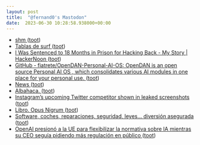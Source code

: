 ```yaml
---
layout: post
title:  "@fernand0's Mastodon"
date:  2023-06-30 10:28:58.938000+00:00
---
```

*  [shm ](https://codeberg.org/TheCoffeMaker/sh) ([toot](https://mastodon.social/@fernand0/110632693854300838))
*  [Tablas de surf ](https://www.flickr.com/photos/fernand0/53007463896) ([toot](https://mastodon.social/@fernand0/110632613957096128))
*  [I Was Sentenced to 18 Months in Prison for Hacking Back - My Story \| HackerNoon ](https://hackernoon.com/i-was-sentenced-to-18-months-in-prison-for-hacking-back-my-stor) ([toot](https://mastodon.social/@fernand0/110632386818219239))
*  [GitHub - fiatrete/OpenDAN-Personal-AI-OS: OpenDAN is an open source Personal AI OS , which consolidates various AI modules in one place for your personal use. ](https://github.com/fiatrete/OpenDAN-Personal-AI-O) ([toot](https://mastodon.social/@fernand0/110632163226534758))
*  [News ](https://join-lemmy.org/news/2023-06-17_-_Update_from_Lemmy_after_the_Reddit_blackou) ([toot](https://mastodon.social/@fernand0/110632058132758923))
*  [Albahaca. ](https://avecesunafoto.wordpress.com/2023/06/29/albahaca-5) ([toot](https://mastodon.social/@fernand0/110628773039447627))
*  [Instagram’s upcoming Twitter competitor shown in leaked screenshots ](https://www.theverge.com/2023/6/8/23754304/instagram-meta-twitter-competitor-threads-activitypu) ([toot](https://mastodon.social/@fernand0/110628610774430883))
*  [Libro. Opus Nigrum ](https://fotografiasenmovimiento.wordpress.com/2023/06/29/libro-opus-nigrum) ([toot](https://mastodon.social/@fernand0/110628601971151767))
*  [Software, coches, reparaciones, seguridad, leyes… diversión asegurada ](https://changlonet.com/blog/software-coches-reparaciones-seguridad-leyes-diversion-asegurada) ([toot](https://mastodon.social/@fernand0/110628487264316233))
*  [OpenAI presionó a la UE para flexibilizar la normativa sobre IA mientras su CEO seguía pidiendo más regulación en público ](https://www.genbeta.com/actualidad/openai-presiono-a-ue-para-flexibilizar-normativa-ia-su-ceo-seguia-pidiendo-regulacion-public) ([toot](https://mastodon.social/@fernand0/110628177114671914))
